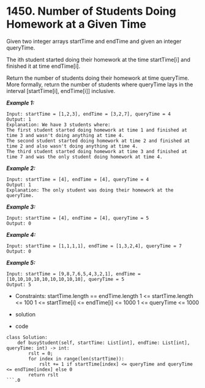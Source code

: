 # 1450. Number of Students Doing Homework at a Given Time

Given two integer arrays startTime and endTime and given an integer queryTime.

The ith student started doing their homework at the time startTime[i] and finished it at time endTime[i].

Return the number of students doing their homework at time queryTime. More formally, return the number of students where queryTime lays in the interval [startTime[i], endTime[i]] inclusive.


***Example 1:***
```
Input: startTime = [1,2,3], endTime = [3,2,7], queryTime = 4
Output: 1
Explanation: We have 3 students where:
The first student started doing homework at time 1 and finished at time 3 and wasn't doing anything at time 4.
The second student started doing homework at time 2 and finished at time 2 and also wasn't doing anything at time 4.
The third student started doing homework at time 3 and finished at time 7 and was the only student doing homework at time 4.
```

***Example 2:***
```
Input: startTime = [4], endTime = [4], queryTime = 4
Output: 1
Explanation: The only student was doing their homework at the queryTime.
```

***Example 3:***
```
Input: startTime = [4], endTime = [4], queryTime = 5
Output: 0
```

***Example 4:***
```
Input: startTime = [1,1,1,1], endTime = [1,3,2,4], queryTime = 7
Output: 0

```
***Example 5:***
```
Input: startTime = [9,8,7,6,5,4,3,2,1], endTime = [10,10,10,10,10,10,10,10,10], queryTime = 5
Output: 5
```


- Constraints:
startTime.length == endTime.length
1 <= startTime.length <= 100
1 <= startTime[i] <= endTime[i] <= 1000
1 <= queryTime <= 1000

- solution

- code
```py3
class Solution:
    def busyStudent(self, startTime: List[int], endTime: List[int], queryTime: int) -> int:
        rslt = 0;
        for index in range(len(startTime)):
            rslt += 1 if startTime[index] <= queryTime and queryTime <= endTime[index] else 0
        return rslt
```.0